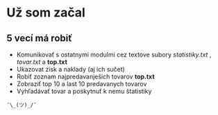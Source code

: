 # Už som začal
## 5 vecí má robiť
* Komunikovať s ostatnymi modulmi cez textove subory *statistiky.txt* , *tovar.txt* a **top.txt**
* Ukazovat zisk a naklady (aj ich sučet)
* Robiť zoznam najpredavanješich tovarov **top.txt**
* Zobraziť top 10 a last 10 predavanych tovarov
* Vyhľadávať tovar a poskytnuť k nemu štatistiky
```
¯\_(ツ)_/¯

